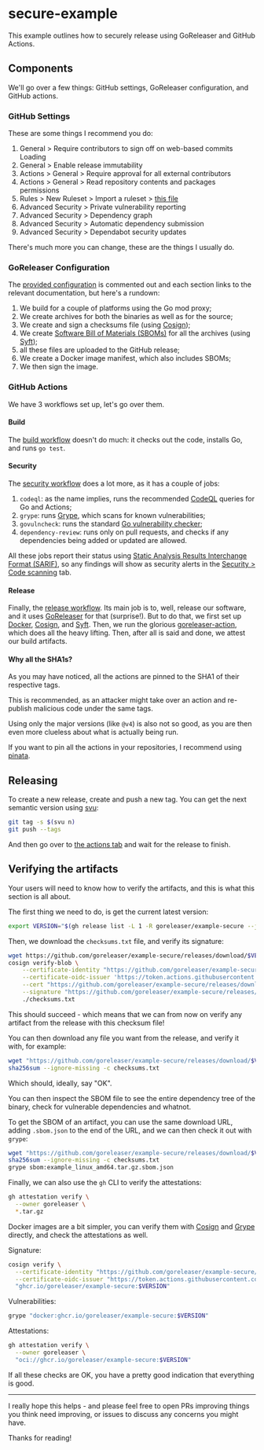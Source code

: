 # secure-example

This example outlines how to securely release using GoReleaser and GitHub
Actions.

## Components

We'll go over a few things: GitHub settings, GoReleaser configuration, and
GitHub actions.

### GitHub Settings

These are some things I recommend you do:

1. General > Require contributors to sign off on web-based commits Loading
1. General > Enable release immutability
1. Actions > General > Require approval for all external contributors
1. Actions > General > Read repository contents and packages permissions
1. Rules > New Ruleset > Import a ruleset > [this file](./.github/ruleset.json)
1. Advanced Security > Private vulnerability reporting
1. Advanced Security > Dependency graph
1. Advanced Security > Automatic dependency submission
1. Advanced Security > Dependabot security updates

There's much more you can change, these are the things I usually do.

### GoReleaser Configuration

The [provided configuration](./.goreleaser.yaml) is commented out and each
section links to the relevant documentation, but here's a rundown:

1. We build for a couple of platforms using the Go mod proxy;
1. We create archives for both the binaries as well as for the source;
1. We create and sign a checksums file (using [Cosign][cosign]);
1. We create [Software Bill of Materials (SBOMs)](https://www.cisa.gov/sbom)
   for all the archives (using [Syft][syft]);
1. all these files are uploaded to the GitHub release;
1. We create a Docker image manifest, which also includes SBOMs;
1. We then sign the image.

### GitHub Actions

We have 3 workflows set up, let's go over them.

#### Build

The [build workflow](./.github/workflows/build.yml) doesn't do much: it checks
out the code, installs Go, and runs `go test`.

#### Security

The [security workflow](./.github/workflows/security.yml) does a lot more, as it
has a couple of jobs:

1. `codeql`: as the name implies, runs the recommended [CodeQL][codeql] queries
   for Go and Actions;
1. `grype`: runs [Grype][], which scans for known vulnerabilities;
1. `govulncheck`: runs the standard [Go vulnerability checker][govulncheck];
1. `dependency-review`: runs only on pull requests, and checks if any
   dependencies being added or updated are allowed.

All these jobs report their status using
[Static Analysis Results Interchange Format (SARIF)](https://sarifweb.azurewebsites.net/),
so any findings will show as security alerts in the
[Security > Code scanning](/security/code-scanning) tab.

#### Release

Finally, the [release workflow](./.github/workflows/release.yml).
Its main job is to, well, release our software, and it uses [GoReleaser][] for
that (surprise!).
But to do that, we first set up [Docker][docker], [Cosign][cosign], and
[Syft][syft].
Then, we run the glorious [goreleaser-action][], which does all the heavy
lifting.
Then, after all is said and done, we attest our build artifacts.

#### Why all the SHA1s?

As you may have noticed, all the actions are pinned to the SHA1 of their
respective tags.

This is recommended, as an attacker might take over an action and re-publish
malicious code under the same tags.

Using only the major versions (like `@v4`) is also not so good, as you are then
even more clueless about what is actually being run.

If you want to pin all the actions in your repositories, I recommend using
[pinata][].

## Releasing

To create a new release, create and push a new tag.
You can get the next semantic version using [svu][]:

```bash
git tag -s $(svu n)
git push --tags
```

And then go over to [the actions tab](/actions/workflows/release.yml) and wait
for the release to finish.

## Verifying the artifacts

Your users will need to know how to verify the artifacts, and this is what this
section is all about.

The first thing we need to do, is get the current latest version:

```bash
export VERSION="$(gh release list -L 1 -R goreleaser/example-secure --json=tagName -q '.[] | .tagName')"
```

Then, we download the `checksums.txt` file, and verify its signature:

```bash
wget https://github.com/goreleaser/example-secure/releases/download/$VERSION/checksums.txt
cosign verify-blob \
    --certificate-identity "https://github.com/goreleaser/example-secure/.github/workflows/release.yml@refs/tags/$VERSION" \
    --certificate-oidc-issuer 'https://token.actions.githubusercontent.com' \
    --cert "https://github.com/goreleaser/example-secure/releases/download/$VERSION/checksums.txt.pem" \
    --signature "https://github.com/goreleaser/example-secure/releases/download/$VERSION/checksums.txt.sig" \
    ./checksums.txt
```

This should succeed - which means that we can from now on verify any artifact
from the release with this checksum file!

You can then download any file you want from the release, and verify it with, for example:

```bash
wget "https://github.com/goreleaser/example-secure/releases/download/$VERSION/example_linux_amd64.tar.gz"
sha256sum --ignore-missing -c checksums.txt
```

Which should, ideally, say "OK".

You can then inspect the SBOM file to see the entire dependency tree of the
binary, check for vulnerable dependencies and whatnot.

To get the SBOM of an artifact, you can use the same download URL, adding
`.sbom.json` to the end of the URL, and we can then check it out with `grype`:

```bash
wget "https://github.com/goreleaser/example-secure/releases/download/$VERSION/example_linux_amd64.tar.gz.sbom.json"
sha256sum --ignore-missing -c checksums.txt
grype sbom:example_linux_amd64.tar.gz.sbom.json
```

Finally, we can also use the `gh` CLI to verify the attestations:

```bash
gh attestation verify \
  --owner goreleaser \
  *.tar.gz
```

Docker images are a bit simpler, you can verify them with [Cosign][cosign]
and [Grype][grype] directly, and check the attestations as well.

Signature:

```bash
cosign verify \
  --certificate-identity "https://github.com/goreleaser/example-secure/.github/workflows/release.yml@refs/tags/$VERSION" \
  --certificate-oidc-issuer "https://token.actions.githubusercontent.com" \
  "ghcr.io/goreleaser/example-secure:$VERSION"
```

Vulnerabilities:

```bash
grype "docker:ghcr.io/goreleaser/example-secure:$VERSION"
```

Attestations:

```bash
gh attestation verify \
  --owner goreleaser \
  "oci://ghcr.io/goreleaser/example-secure:$VERSION"
```

If all these checks are OK, you have a pretty good indication that everything
is good.

---

I really hope this helps - and please feel free to open PRs improving things you
think need improving, or issues to discuss any concerns you might have.

Thanks for reading!

[syft]: https://github.com/anchore/syft
[cosign]: https://github.com/sigstore/cosign
[grype]: https://github.com/anchore/grype
[codeql]: https://codeql.github.com/
[govulncheck]: https://go.dev/blog/govulncheck
[goreleaser]: https://goreleaser.com
[docker]: https://docker.io
[pinata]: https://github.com/caarlos0/pinata
[svu]: https://github.com/caarlos0/svu
[goreleaser-action]: https://github.com/goreleaser/goreleaser-action
